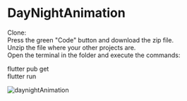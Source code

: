 # DayNightAnimation

Clone:   
Press the green "Code" button and download the zip file.   
Unzip the file where your other projects are.   
Open the terminal in the folder and execute the commands:   

flutter pub get  
flutter run 

![daynightAnimation](https://user-images.githubusercontent.com/45995741/188276909-a73e6cf9-6fa4-4455-adf4-3bd3f5f0e045.gif)
